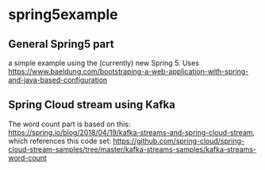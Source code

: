 # spring5example
## General Spring5 part
a simple example using the (currently) new Spring 5. Uses https://www.baeldung.com/bootstraping-a-web-application-with-spring-and-java-based-configuration
## Spring Cloud stream using Kafka
The word count part is based on this: https://spring.io/blog/2018/04/19/kafka-streams-and-spring-cloud-stream, which references this code set: https://github.com/spring-cloud/spring-cloud-stream-samples/tree/master/kafka-streams-samples/kafka-streams-word-count